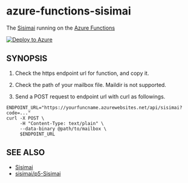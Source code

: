 # azure-functions-sisimai

The [Sisimai](http://libsisimai.org/) running on the [Azure Functions](https://azure.microsoft.com/services/functions/)

[![Deploy to Azure](https://azuredeploy.net/deploybutton.png)](https://azuredeploy.net/)

## SYNOPSIS

1. Check the https endpoint url for function, and copy it.

2. Check the path of your mailbox file. Maildir is not supported.

3. Send a POST request to endpoint url with curl as followings.

```
ENDPOINT_URL="https://yourfuncname.azurewebsites.net/api/sisimai?code=..."
curl -X POST \
     -H "Content-Type: text/plain" \
     --data-binary @path/to/mailbox \
     $ENDPOINT_URL
```

## SEE ALSO

* [Sisimai](http://libsisimai.org/)
* [sisimai/p5-Sisimai](https://github.com/sisimai/p5-Sisimai)
